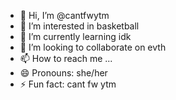 - 👋 Hi, I’m @cantfwytm
- 👀 I’m interested in basketball
- 🌱 I’m currently learning idk
- 💞️ I’m looking to collaborate on evth
- 📫 How to reach me ...
- 😄 Pronouns: she/her
- ⚡ Fun fact: cant fw ytm

<!---
cantfwytm/cantfwytm is a ✨ special ✨ repository because its `README.md` (this file) appears on your GitHub profile.
You can click the Preview link to take a look at your changes.
--->
